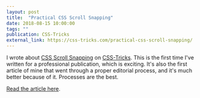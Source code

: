 ```yaml
---
layout: post
title:  "Practical CSS Scroll Snapping"
date: 2018-08-15 10:00:00
tags: ""
publication: CSS-Tricks
external_link: https://css-tricks.com/practical-css-scroll-snapping/
---
```


I wrote about [CSS Scroll Snapping]() on [CSS-Tricks](https://css-tricks.com/). This is the first time I've written for a professional publication, which is exciting. It's also the first article of mine that went through a proper editorial process, and it's much better because of it. Processes are the best.

[Read the article here](https://css-tricks.com/practical-css-scroll-snapping/).